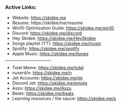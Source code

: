 ### Active Links: 

- Website: https://skidee.me
- Resume: https://skidee/me/resume
- Win10 Optimization Guide: https://skidee.me/win10
- Discord: https://skidee.me/discord
- Hey Skidee: https://skidee.me/HeySkidee
- Songs playlist (YT): https://skidee.me/music
- Spotify: https://skidee.me/spotify
- Apple Music: https://skidee.me/itunes

<hr width="30%">

- Tutel Meme: https://skidee.me/tutel
- nuxerd/n: https://skidee.me/n
- Jet Accounts: https://skidee.me/jet
- Discord Jet: https://skidee.me/emojis
- Aszu: https://skidee.me/Aszu
- Beats: https://skidee.me/beats
- Learning resources / the sauce: https://skidee.me/s
